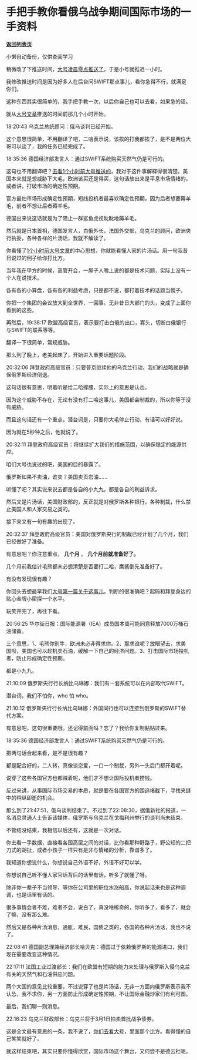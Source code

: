 # 手把手教你看俄乌战争期间国际市场的一手资料

[**返回列表页**](/gzh/记忆承载3)

小懒自动备份，仅供查阅学习

稍微改了下推送时间，[大号凌晨零点推送了](https://mp.weixin.qq.com/s?__biz=MzU0MjYwNDU2Mw==&mid=2247504307&idx=1&sn=3fd54c1f0b229ef6f81d2585bc84efb9&chksm=fb1abdcfcc6d34d9d8fe8d0bd692f6d33b3c65fe4f5d78067c13e613eaac913a67e922ff114e&token=145850736&lang=zh_CN&scene=21#wechat_redirect)，于是小号就推迟一小时。  

  

我修改推送时间是因为好多人在后台问SWIFT那点事儿，看你急得不行，就满足你们。  

  

这种东西其实很简单的，我手把手教一次，以后你自己也可以去看，如果急的话。  

  

就从[大号文章](https://mp.weixin.qq.com/s?__biz=MzU0MjYwNDU2Mw==&mid=2247504307&idx=1&sn=3fd54c1f0b229ef6f81d2585bc84efb9&chksm=fb1abdcfcc6d34d9d8fe8d0bd692f6d33b3c65fe4f5d78067c13e613eaac913a67e922ff114e&token=145850736&lang=zh_CN&scene=21#wechat_redirect)推送的时间前那几个小时开始。

  

18:20:43 乌克兰总统顾问：俄乌谈判已经开始。

  

这个意思很简单，不用翻译了吧，二哈表示说，该挨的打我都挨了，是不是两位大哥可以谈了，我的任务已经完成了。

  

18:35:36 德国经济部发言人：通过SWIFT系统购买天然气仍是可行的。

  

这句也不用翻译吧？[去看1个小时前大号推送的](https://mp.weixin.qq.com/s?__biz=MzU0MjYwNDU2Mw==&mid=2247504307&idx=1&sn=3fd54c1f0b229ef6f81d2585bc84efb9&chksm=fb1abdcfcc6d34d9d8fe8d0bd692f6d33b3c65fe4f5d78067c13e613eaac913a67e922ff114e&token=145850736&lang=zh_CN&scene=21#wechat_redirect)，我对于这件事解释得很清楚。美国本来就是想威胁下大毛，欧洲该买还是得买，这句话放出来是平息市场情绪的，或者讲，打破市场的确定性预期。

  

官方最怕市场形成确定性预期，短线投机者最喜欢确定性预期，因为后者想要薅羊毛，前者不想让后者薅羊毛。

  

德国出来说这话就是为了阻止一群鲨鱼虎视眈眈地薅羊毛。

  

然后就是日本首相，德国发言人，白俄外长，法国外交部，乌克兰的顾问，欧洲央行执委，各种各样的片汤话，我就不解读了。  

  

你看懂了[1个小时前大号文章](https://mp.weixin.qq.com/s?__biz=MzU0MjYwNDU2Mw==&mid=2247504307&idx=1&sn=3fd54c1f0b229ef6f81d2585bc84efb9&chksm=fb1abdcfcc6d34d9d8fe8d0bd692f6d33b3c65fe4f5d78067c13e613eaac913a67e922ff114e&token=145850736&lang=zh_CN&scene=21#wechat_redirect)的中心思想，你就能看懂人家的片汤话。用一句我昔日说过的例子给你打比方。

  

当年我在甲方的时候，高管开会，一屋子人嘴上说的都是技术问题，实际上没有一个人在说技术。

  

各有各的小算盘，各有各的利益考虑，只是都不说，都打着技术的话题当幌子。  

  

你把一个集团的会议放大到全世界，一回事。无非昔日大部门的头，变成了上面你看到的这些。

  

再然后，19:38:17 欧盟高级官员，表示要打击白俄的出口，寡头，切断白俄银行与SWIFT的联系等等。

  

翻译一下很简单，常规威胁。

  

那么到了晚上，老美起床了，开始进入重要话题阶段。

  

20:32:06 拜登政府高级官员：只要普京继续他的乌克兰行动，我们的战略就是确保俄罗斯经济倒退。

  

这句话很有意思，明着听是给二哈撑腰，实际上的意思是认怂。

  

因为这个威胁不存在，无论有没有打二哈这事儿，美国都会制裁的，所以你等于没有威胁。  

  

而且这句话还有一个重点，潜台词是，只要你大毛停止行动，有话可以好好说。  

  

因为就在5秒钟之后，他就说了。  

  

20:32:11 拜登政府高级官员：将继续扩大我们的措施范围，以确保稳定的能源供应。

  

咱们大号也说过的吧，美国的目的暴露了。  

  

俄罗斯如果不卖油，谁卖？美国卖页岩油......  

  

听懂了吧？其实说来说去都是各自的小九九，都是各自的利益诉求。  

  

然后又是片汤话，美国财政部的，反正就是对俄罗斯各种银行，各种制裁，什么禁止美国人和人家交易之类的。  

  

接下来又有一句有趣的出现了。  

  

20:32:37 拜登政府高级官员：美国对俄罗斯央行的制裁已经计划了几个月，我们已经做好了准备。

  

有意思吧？你注意重点， **几个月** 。 **几个月前就准备好了。**  

  

几个月前我估计毛熊都未必想清楚是否要打二哈，鹰酱倒先准备好了。

  

有没有发现很有趣？  

  

你回头去想最早我们[大号第一篇关于这事儿](http://mp.weixin.qq.com/s?__biz=MzU0MjYwNDU2Mw==&mid=2247504281&idx=2&sn=82a009bbdffae680f412c1ee2fe25c56&chksm=fb1abde5cc6d34f34f6c2b5ed5fa5a8be71a9ca5d0eb365b29968f7d3759c96e41febf3f5941&scene=21#wechat_redirect)，判断的很准确吧？起码和拜登身边的贴心金牌小密探一个水平。  

  

玩笑开完了，再往下看。  

  

20:56:25 华尔街日报：国际能源署（IEA）成员国本周可能同意释放7000万桶石油储备。

  

三个意思，1、毛熊你别牛，欧洲未必非得求你。2、那求谁呢？放眼望去，求美国呗，美国也可以趁机卖石油，缓解一下自己的经济问题。3、打击国际市场投机者，防止形成确定性预期。

  

都是小九九。

  

21:10:09 俄罗斯央行行长纳比乌琳娜：我们有一套系统可以在内部取代SWIFT。

  

潜台词，我们不怕你，who 怕 who。

  

21:10:12 俄罗斯央行行长纳比乌琳娜：外国同行也可以连接到俄罗斯的SWIFT替代方案。

  

有意思吧，这句很重要哦。还记得前面吗？忘了？我给你复制黏贴过来。

  

18:35:36 德国经济部发言人：通过SWIFT系统购买天然气仍是可行的。

  

把两句话合起来看，是不是很有趣？  

  

都是配合好的，二人转，真像谈恋爱，一口一个制裁，另外一头后门都开着呢。  

  

说穿了这些各国官方也都贼着呢，他们才不想让国际投机者捞钱。

  

反过来讲，从事国际市场交易的本质，就是要在各国官方的围追堵截下，寻找夹缝中的稍纵即逝的机会。  

  

那么到了21:47:51，俄乌谈判结束了。不过到了22:08:30，据俄新社的报道，一名消息灵通人士告诉该媒体，俄罗斯与乌克兰在戈梅利州举行的谈判尚未结束。

  

不管结没结束，我相信以后还有，这就是一次对话。

  

你去看一手数据，直接看各国高层之间的对话，比你看那种野路子，野公知的二把刀式的胡扯，或者小孩子一样只有是非与情绪的分析，靠谱多了。

  

我知道你想说什么，你想说自己外语不好，外语不好可以学。  

  

你想说自己听不懂人家官话背后的话里有话，听多了就懂了呀。

  

除非你一辈子不当领导，等你在公司里的职位水涨船高，你说起话来也是这种调调，也是话里有话的。  

  

很多事情会者不难，难者不会，说白了，真没啥稀奇的，你听多了，看多了，就会了嘛，没有那么难。  

  

然后又是各种片汤消息，通胀，难民，国债之类的，各国的各种片汤话，我也不说了。  

  

22:08:41 德国副总理兼经济部长哈贝克：德国过于依赖俄罗斯的能源进口，我们现在需要改变这种情况。

  

22:17:11 法国工业过渡部长：我们在欧盟有短期的能力来处理与俄罗斯入侵乌克兰有关的天然气和石油供应问题。

  

两个大国的意见比较重要，不过说穿了也是片汤话，无非一方面向俄罗斯表示我不认怂，我不求你，另一方面防止形成确定性预期，不让国际金融炒家们有利可图。

  

最后，我们聊一则消息。  

  

22:16:23 乌克兰财政部长：乌克兰将于3月1日拍卖首批战争债券。

  

这是全文最有意思的一条，我不说了，[你们去看大号](https://mp.weixin.qq.com/s?__biz=MzU0MjYwNDU2Mw==&mid=2247504307&idx=1&sn=3fd54c1f0b229ef6f81d2585bc84efb9&chksm=fb1abdcfcc6d34d9d8fe8d0bd692f6d33b3c65fe4f5d78067c13e613eaac913a67e922ff114e&token=145850736&lang=zh_CN&scene=21#wechat_redirect)，里面那个比方。看得懂的自己笑笑就好了。  

  

就这样结束吧，其实只要你懂得欣赏，国际市场这个舞台，又何尝不是德云社呢。


